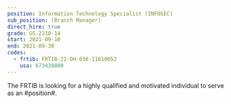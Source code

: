 ```yaml
---
position: Information Technology Specialist (INFOSEC)
sub_position: (Branch Manager)
direct_hire: true
grade: GS-2210-14
start: 2021-09-10
end: 2021-09-30
codes:
  - frtib: FRTIB-22-DH-036-11610052
    usa: 673438800
---
```


The FRTIB is looking for a highly qualified and motivated individual to serve as an #position#.
